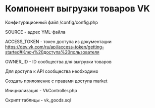 Компонент выгрузки товаров VK
=

Конфигурационный файл /config/config.php

SOURCE - адрес YML-файла

ACCESS_TOKEN - токен доступа из документации https://dev.vk.com/ru/api/access-token/getting-started#Ключ%20доступа%20пользователя

OWNER_ID -  ID сообщества для выгрузки товаров

Для доступа к API сообщества необходимо
 
Создать приложение с правами доступа market 

Инициализация - VkController.php

Скрипт таблицы - vk_goods.sql